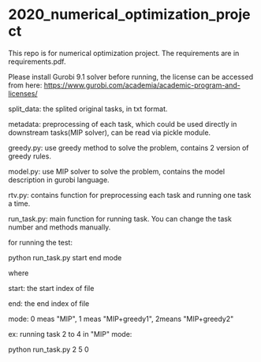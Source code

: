 # 2020_numerical_optimization_project

This repo is for numerical optimization project. The requirements are in requirements.pdf.



Please install Gurobi 9.1 solver before running,  the license can be accessed from here: https://www.gurobi.com/academia/academic-program-and-licenses/



split_data: the splited original tasks, in txt format.

metadata: preprocessing of each task, which could be used directly in downstream tasks(MIP solver), can be read via pickle module.

greedy.py: use greedy method to solve the problem, contains 2 version of greedy rules.

model.py: use MIP solver to solve the problem, contains the model description in gurobi language.

rtv.py: contains function for preprocessing each task and running one task a time.

run_task.py: main function for running task. You can change the task number and methods manually. 

for running the test:

python run_task.py start end mode

where

start: the start index of file

end: the end index of file 

mode: 0 meas "MIP", 1 meas "MIP+greedy1", 2means "MIP+greedy2"

ex: running task 2 to 4 in "MIP" mode:

python run_task.py 2 5 0